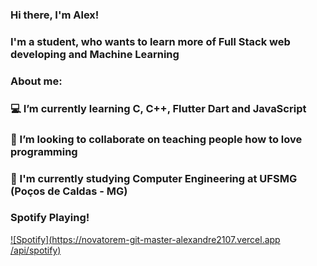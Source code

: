 
### Hi there, I'm Alex!
### I'm a student, who wants to learn more of Full Stack web developing and Machine Learning
### About me:
### 💻 I’m currently learning C, C++, Flutter Dart and JavaScript
### 👯 I’m looking to collaborate on teaching people how to love programming
### 📖 I'm currently studying Computer Engineering at UFSMG (Poços de Caldas - MG)

### Spotify Playing!
[![Spotify](https://novatorem-git-master-alexandre2107.vercel.app
/api/spotify)](https://open.spotify.com/user/227bdvzaulsnksda4o42rytpa?si=304f73e8e09d4c5d)


<!--
**Alexandre2107/Alexandre2107** is a ✨ _special_ ✨ repository because its `README.md` (this file) appears on your GitHub profile.


